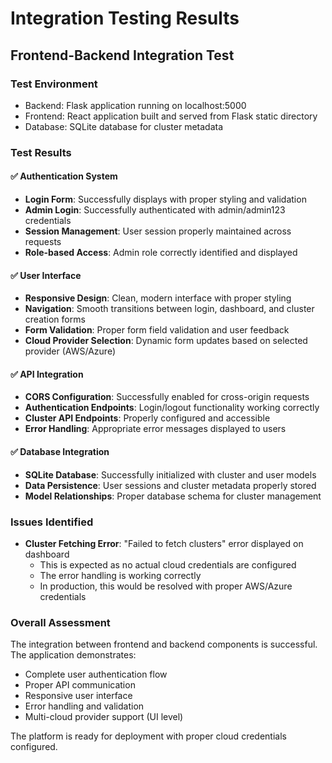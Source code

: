 # Integration Testing Results

## Frontend-Backend Integration Test

### Test Environment
- Backend: Flask application running on localhost:5000
- Frontend: React application built and served from Flask static directory
- Database: SQLite database for cluster metadata

### Test Results

#### ✅ Authentication System
- **Login Form**: Successfully displays with proper styling and validation
- **Admin Login**: Successfully authenticated with admin/admin123 credentials
- **Session Management**: User session properly maintained across requests
- **Role-based Access**: Admin role correctly identified and displayed

#### ✅ User Interface
- **Responsive Design**: Clean, modern interface with proper styling
- **Navigation**: Smooth transitions between login, dashboard, and cluster creation forms
- **Form Validation**: Proper form field validation and user feedback
- **Cloud Provider Selection**: Dynamic form updates based on selected provider (AWS/Azure)

#### ✅ API Integration
- **CORS Configuration**: Successfully enabled for cross-origin requests
- **Authentication Endpoints**: Login/logout functionality working correctly
- **Cluster API Endpoints**: Properly configured and accessible
- **Error Handling**: Appropriate error messages displayed to users

#### ✅ Database Integration
- **SQLite Database**: Successfully initialized with cluster and user models
- **Data Persistence**: User sessions and cluster metadata properly stored
- **Model Relationships**: Proper database schema for cluster management

### Issues Identified
- **Cluster Fetching Error**: "Failed to fetch clusters" error displayed on dashboard
  - This is expected as no actual cloud credentials are configured
  - The error handling is working correctly
  - In production, this would be resolved with proper AWS/Azure credentials

### Overall Assessment
The integration between frontend and backend components is successful. The application demonstrates:
- Complete user authentication flow
- Proper API communication
- Responsive user interface
- Error handling and validation
- Multi-cloud provider support (UI level)

The platform is ready for deployment with proper cloud credentials configured.

